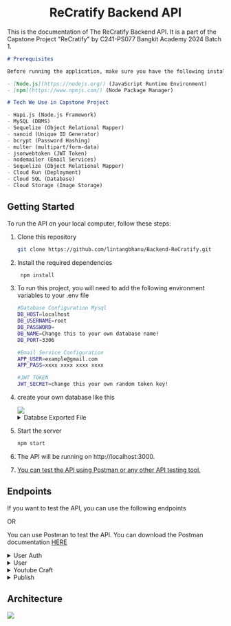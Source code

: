 <center>

# ReCratify Backend API

</center>

This is the documentation of The ReCratify Backend API. It is a part of the Capstone Project "ReCratify" by C241-PS077 Bangkit Academy 2024 Batch 1.

```markdown
# Prerequisites

Before running the application, make sure you have the following installed on your machine:

- [Node.js](https://nodejs.org/) (JavaScript Runtime Environment)
- [npm](https://www.npmjs.com/) (Node Package Manager)

# Tech We Use in Capstone Project

- Hapi.js (Node.js Framework)
- MySQL (DBMS)
- Sequelize (Object Relational Mapper)
- nanoid (Unique ID Generator)
- bcrypt (Password Hashing)
- multer (multipart/form-data)
- jsonwebtoken (JWT Token)
- nodemailer (Email Services)
- Sequelize (Object Relational Mapper)
- Cloud Run (Deployment)
- Cloud SQL (Database)
- Cloud Storage (Image Storage)
```

## Getting Started

To run the API on your local computer, follow these steps:

1.  Clone this repository
    ```bash
    git clone https://github.com/lintangbhanu/Backend-ReCratify.git
    ```
2.  Install the required dependencies
    ```bash
     npm install
    ```
3.  To run this project, you will need to add the following environment variables to your .env file

    ```bash
    #Database Configuration Mysql
    DB_HOST=localhost
    DB_USERNAME=root
    DB_PASSWORD=
    DB_NAME=Change this to your own database name!
    DB_PORT=3306

    #Email Service Configuration
    APP_USER=example@gmail.com
    APP_PASS=xxxx xxxx xxxx xxxx

    #JWT TOKEN
    JWT_SECRET=change this your own random token key!
    ```

4.  create your own database like this

    <a href="">
      <img src="https://drive.google.com/uc?id=1HD0vQtUV1oGvKQ7NVyN063ZxqI8BdW3y" />
    </a>

    <details>
    <summary>Databse Exported File</summary>
    You can use exported file for your database. You can download the exported file <a href="https://drive.google.com/uc?export=download&id=1CLu3uy8VBCzewzWjKV1OjT7StjRDzmBn">HERE</a>
    </details>

5.  Start the server

    ```bash
    npm start
    ```

6.  The API will be running on http://localhost:3000.
7.  [You can test the API using Postman or any other API testing tool.](#endpoints)

## Endpoints

If you want to test the API, you can use the following endpoints

OR

You can use Postman to test the API. You can download the Postman documentation <a href="https://documenter.getpostman.com/view/30953372/2sA3XMjP7s">HERE</a>

<details>
<summary>User Auth</summary>

- **Register**
  <pre>POST /register</pre>

  Request Body:

  ```json
  {
    "username": "yourname",
    "email": "yourname@example.com",
    "password": "password"
  }
  ```

  Response Body:

  ```json
  {
    "status": "success",
    "message": "Registration successful!"
  }
  ```

- **Login**
  <pre>POST /login</pre>

  Request Body:

  ```json
  {
    "email": "yourname@example.com",
    "password": "password"
  }
  ```

  Response Body:

  ```json
  {
    "error": false,
    "message": "Login berhasil",
    "loginResult": {
      "userId": "fJ_CD4OXvhD",
      "username": "yourname",
      "token": "eyJhbGciOiJIUzI1NiIsInR5cCI6IkpXVCJ9.eyJpZCI6ImZKX0NENE9YdmhEIiwiZW1haWwiOiJ5b3VybmFtZUBleGFtcGxlLmNvbSIsImlhdCI6MTcxODAzMTg4NywiZXhwIjoxNzE4MTE4Mjg3fQ.dbqsLVD8Q0s45JfbghOwCAOckNmQfOnB00txjtJMvqA"
    }
  }
  ```

- **Logout**
  <pre>POST /logout</pre>
  <pre>Authorization: Token</pre>

  Response Body:

  ```json
  {
    "status": "success",
    "message": "Logout successful"
  }
  ```

</details>

<details>
<summary>User</summary>

- **Forgot Password**
  <pre>POST /forgotpassword</pre>

  Request Body:

  ```json
  {
    "email": "yourname@example.com"
  }
  ```

  Response Body:

  ```json
  {
    "status": "success",
    "message": "A reset code has been sent to your email."
  }
  ```

- **Verify Code**
  <pre>POST /verifycode</pre>

  Request Body:

  ```json
  {
    "email": "yourname@example.com",
    "resetCode": "123456"
  }
  ```

  Response Body:

  ```json
  {
    "status": "success",
    "message": "Reset code valid"
  }
  ```

- **Reset Password**
  <pre>POST /resetpassword</pre>

  Request Body:

  ```json
  {
    "email": "yourname@example.com",
    "newPassword": "bhanu123",
    "resetCode": "123456"
  }
  ```

  Response Body:

  ```json
  {
    "status": "success",
    "message": "Password reset was successful"
  }
  ```

- **Change Password**
  <pre>POST /changepassword</pre>
  <pre>Authorization: Token</pre>

  Request Body:

  ```json
  {
    "oldPassword": "oldPassword",
    "newPassword": "newPassword",
    "confirmPassword": "newPassword"
  }
  ```

  Response Body:

  ```json
  {
    "status": "success",
    "message": "Password changed successfully"
  }
  ```

</details>

<details>
<summary>Youtube Craft</summary>

- **Get Craft Video**
  <pre>POST /allvideos/{{waste}}</pre>
  <pre>Authorization: Token</pre>

  Response Body:

  ```json
  {
    "status": "success",
    "label": "plastic-bag",
    "videos": [
      {
        "Youtube_ID": "4r9tLvMVIKM",
        "Title": "Turning Plastic Trash Into Luxury Bags | One Small Step",
        "URL_Thumbnail": "https://img.youtube.com/vi/4r9tLvMVIKM/hqdefault.jpg",
        "URL_Video": "https://www.youtube.com/watch?v=4r9tLvMVIKM"
      },
      {
        "Youtube_ID": "5JNe-hce0sY",
        "Title": "How To Make Plastic Bag Sleeping Mats (Where You Live)",
        "URL_Thumbnail": "https://img.youtube.com/vi/5JNe-hce0sY/hqdefault.jpg",
        "URL_Video": "https://www.youtube.com/watch?v=5JNe-hce0sY"
      },
      {
        "Youtube_ID": "fLEkneZS6-0",
        "Title": "Flowers Making With Plastic Carry Bags | DIY | Carry Bags Re Use Ideas | Best Out Of Waste",
        "URL_Thumbnail": "https://img.youtube.com/vi/fLEkneZS6-0/hqdefault.jpg",
        "URL_Video": "https://www.youtube.com/watch?v=fLEkneZS6-0"
      },
      {
        "Youtube_ID": "iOIP_qXNsoU",
        "Title": "26 ORIGINAL WAYS TO USE PLASTIC BAGS",
        "URL_Thumbnail": "https://img.youtube.com/vi/iOIP_qXNsoU/hqdefault.jpg",
        "URL_Video": "https://www.youtube.com/watch?v=iOIP_qXNsoU"
      },
      {
        "Youtube_ID": "j-7grMXIXs0",
        "Title": "Beginners' Guide to Plastic Bag Recycling - How to Make a Wallet",
        "URL_Thumbnail": "https://img.youtube.com/vi/j-7grMXIXs0/hqdefault.jpg",
        "URL_Video": "https://www.youtube.com/watch?v=j-7grMXIXs0"
      },
      {
        "Youtube_ID": "lTT2utfcHF0",
        "Title": "BESI tas belanja Plastik, Anda tidak akan percaya dengan hasil yang luar biasa. ide daur ulang",
        "URL_Thumbnail": "https://img.youtube.com/vi/lTT2utfcHF0/hqdefault.jpg",
        "URL_Video": "https://www.youtube.com/watch?v=lTT2utfcHF0"
      },
      {
        "Youtube_ID": "qTrsFgGBwcs",
        "Title": "How to make FABRIC from PLASTIC grocery bags - Upcycling Plastic",
        "URL_Thumbnail": "https://img.youtube.com/vi/qTrsFgGBwcs/hqdefault.jpg",
        "URL_Video": "https://www.youtube.com/watch?v=qTrsFgGBwcs"
      },
      {
        "Youtube_ID": "r5hehRmMfEk",
        "Title": "15 AWESOME DIY CRAFTS WITH PLASTIC BAGS",
        "URL_Thumbnail": "https://img.youtube.com/vi/r5hehRmMfEk/hqdefault.jpg",
        "URL_Video": "https://www.youtube.com/watch?v=r5hehRmMfEk"
      },
      {
        "Youtube_ID": "w-Ud0SzgFHc",
        "Title": "18 PLASTIC BAG HACKS AND IDEAS",
        "URL_Thumbnail": "https://img.youtube.com/vi/w-Ud0SzgFHc/hqdefault.jpg",
        "URL_Video": "https://www.youtube.com/watch?v=w-Ud0SzgFHc"
      },
      {
        "Youtube_ID": "y6-uY-w1lVI",
        "Title": "DIY Basket Bag from Plastic | Upcycling Crafts for Eco-Friendly Handmade Bags",
        "URL_Thumbnail": "https://img.youtube.com/vi/y6-uY-w1lVI/hqdefault.jpg",
        "URL_Video": "https://www.youtube.com/watch?v=y6-uY-w1lVI"
      }
    ]
  }
  ```

- **Get Detail Video**
  <pre>POST /detailvideos/{{postId}}</pre>
  <pre>Authorization: Token</pre>

  Response Body:

  ```json
  {
    "status": "success",
    "Video": {
      "Youtube_ID": "HBXjr982vDI",
      "label": "Plastic-Bottle",
      "Title": "Ide Kreatif Membuat Bunga dari Botol Bekas",
      "URL_Thumbnail": "https://img.youtube.com/vi/HBXjr982vDI/hqdefault.jpg",
      "URL_Video": "https://www.youtube.com/watch?v=HBXjr982vDI"
    }
  }
  ```

- **Add Favorite**
  <pre>POST /favorites</pre>
  <pre>Authorization: Token</pre>

  Request Body:

  ```json
  {
    "label": "plastic-bottle",
    "Youtube_ID": "iCDFDW_VCa8"
  }
  ```

  Response Body:

  ```json
  {
    "status": "success",
    "message": "Video successfully added to favorites list!"
  }
  ```

- **Get User Favorite**
  <pre>GET /favorites</pre>
  <pre>Authorization: Token</pre>

  Response Body:

  ```json
  {
    "status": "success",
    "userId": "fJ_CD4OXvhD",
    "favorites": [
      {
        "Youtube_ID": "iCDFDW_VCa8",
        "label": "Plastic-Bottle",
        "Title": "From Plastic Bottle to Plane | Kreasi dari botol bekas",
        "URL_Thumbnail": "https://img.youtube.com/vi/iCDFDW_VCa8/hqdefault.jpg",
        "URL_Video": "https://www.youtube.com/watch?v=iCDFDW_VCa8"
      },
      {
        "Youtube_ID": "5JNe-hce0sY",
        "Title": "How To Make Plastic Bag Sleeping Mats (Where You Live)",
        "URL_Thumbnail": "https://img.youtube.com/vi/5JNe-hce0sY/hqdefault.jpg",
        "URL_Video": "https://www.youtube.com/watch?v=5JNe-hce0sY"
      }
    ]
  }
  ```

- **Delete Favorite**
  <pre>DELETE /favorites</pre>
  <pre>Authorization: Token</pre>

  Request Body:

  ```json
  {
    "Youtube_ID": "iCDFDW_VCa8"
  }
  ```

  Response Body:

  ```json
  {
    "status": "success",
    "message": "Favorite video successfully removed!"
  }
  ```

</details>

<details>
<summary>Publish</summary>

- **Upload Craft**
  <pre>POST /upload</pre>
  <pre>Authorization: Token</pre>
  <pre>Content-Type: multipart/form-data</pre>

  Request Body:

  ```json
  {
    "title": "Vas Bunga Botol Kaca",
    "description": "Caranya adalah.......",
    "file": "VasBotolKaca.jpg"
  }
  ```

  Response Body:

  ```json
  {
    "message": "File uploaded successfully",
    "data": {
      "postId": "v7nrQccpwx0",
      "userId": "fJ_CD4OXvhD",
      "title": "Vas Bunga Botol Kaca",
      "URL_Image": "https://storage.googleapis.com/yourBucket/VasBotolKaca.jpg",
      "description": "Caranya adalah......."
    }
  }
  ```

- **Get All Post**
  <pre>GET /allpost</pre>
  <pre>Authorization: Token</pre>

  Response Body:

  ```json
  {
    "status": "success",
    "message": "Successfully retrieved all post data!",
    "data": [
      {
        "postId": "v7nrQccpwx0",
        "userId": "fJ_CD4OXvhD",
        "username": "yourname",
        "title": "Vas Bunga Botol Kaca",
        "URL_Image": "https://storage.googleapis.com/yourBucket/VasBotolKaca.jpg",
        "description": "Caranya adalah......."
      },
      {
        "postId": "Bo6pthLiP2Y",
        "userId": "HfXHKh01ccG",
        "username": "Jack Sparrow",
        "title": "Pupuk kompos dari sisa makanan",
        "URL_Image": "https://storage.googleapis.com/yourBucket/image1.jpg",
        "description": "Caranya adalah......."
      },
      {
        "postId": "lcHYIDPV48J",
        "userId": "WPL8mGNtxcV",
        "username": "Unta",
        "title": "Miniatur motor dari kaleng",
        "URL_Image": "https://storage.googleapis.com/yourBucket/image2.jpg",
        "description": "Caranya adalah......."
      }
    ]
  }
  ```

- **Get Detail Post**
  <pre>GET /detailpost/{{postId}}</pre>
  <pre>Authorization: Token</pre>

  Response Body:

  ```json
  {
    "status": "success",
    "message": "Successfully retrieved post details",
    "data": {
      "postId": "v7nrQccpwx0",
      "userId": "fJ_CD4OXvhD",
      "username": "yourname",
      "title": "Vas Bunga Botol Kaca",
      "URL_Image": "https://storage.googleapis.com/yourBucket/VasBotolKaca.jpg",
      "description": "Caranya adalah......."
    }
  }
  ```

- **Get User Post**
  <pre>GET /userpost</pre>
  <pre>Authorization: Token</pre>

  Response Body:

  ```json
  {
    "status": "success",
    "message": "Successfully retrieved craft posts by user: yourname!",
    "userId": "fJ_CD4OXvhD",
    "totalPosts": 3,
    "data": [
      {
        "postId": "v7nrQccpwx0",
        "title": "Vas Bunga Botol Kaca",
        "URL_Image": "https://storage.googleapis.com/yourBucket/VasBotolKaca.jpg",
        "description": "Caranya adalah.......",
        "createdAt": "2024-06-09T23:18:15.000Z"
      },
      {
        "postId": "v7nrQwikln1",
        "title": "TES FIKSSS",
        "URL_Image": "https://storage.googleapis.com/yourBucket/VasBotolKaca.jpg",
        "description": "Caranya adalah.......",
        "createdAt": "2024-06-09T23:18:15.000Z"
      },
      {
        "postId": "vwh7do8OC2l",
        "title": "Vas Bunga Botol Kaca",
        "URL_Image": "https://storage.googleapis.com/yourBucket/VasBotolKaca.jpg",
        "description": "Caranya adalah.......",
        "createdAt": "2024-06-09T23:15:45.000Z"
      }
    ]
  }
  ```

- **Delete Post**
  <pre>DELETE /deletepost</pre>
  <pre>Authorization: Token</pre>

  Request Body:

  ```json
  {
    "postId": "6L-mKuuFILv",
    "URL_Image": "https://storage.googleapis.com/craft-storage-recratify/1717974662941_f54eb8a70d58c1c8dbce0a8f739292cb.jpg"
  }
  ```

  Response Body:

  ```json
  {
    "status": "success",
    "message": "Craft Post deleted successfully!"
  }
  ```

</details>

## Architecture

<a href="">
    <img src="https://drive.google.com/uc?id=1YM5pOa8Wmz4JluywHbR0jpmsKwQLk5Bk"/>
 </a>
